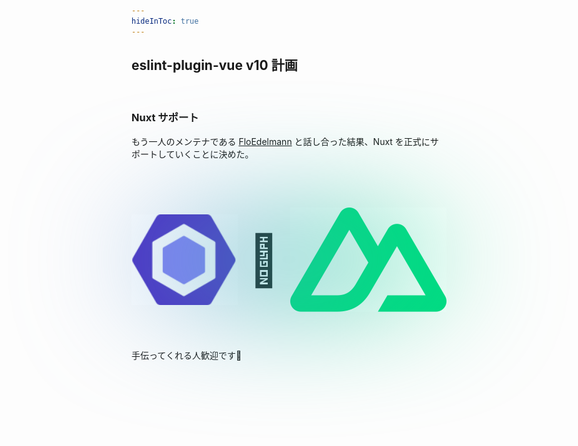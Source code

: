```yaml
---
hideInToc: true
---
```


## eslint-plugin-vue v10 計画

<br>

### Nuxt サポート

もう一人のメンテナである [FloEdelmann] と話し合った結果、Nuxt を正式にサポートしていくことに決めた。

[FloEdelmann]: https://github.com/FloEdelmann

<br>

<div class="v10-plan-images" style="display: flex; gap: 1rem; justify-content: space-evenly; align-items: center; font-size: 5rem; position: relative;">

<div style="height: 100px; width: 500px; position: absolute; top: 50%; left: 50%; border-radius: 50%; background-image: linear-gradient(315deg, #00DC82 15%, #8080F2); filter: blur(100px); transform: translate(-50%,-50%);"></div>

<img src="eslint-logo.svg" alt="ESLint" class="eslint-logo" style="width: 250px;">

💚

<img src="nuxt-logo.svg" alt="Nuxt" class="nuxt-logo" style="width: 250px;">

</div>

手伝ってくれる人歓迎です💚
